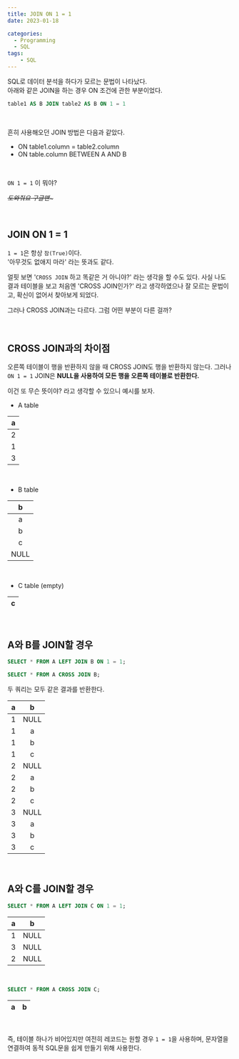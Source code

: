 ```yaml
---
title: JOIN ON 1 = 1
date: 2023-01-18

categories:
  - Programming
  - SQL
tags:
    - SQL
---
```


SQL로 데이터 분석을 하다가 모르는 문법이 나타났다. <br>
아래와 같은 JOIN을 하는 경우 ON 조건에 관한 부분이었다.
```sql
table1 AS B JOIN table2 AS B ON 1 = 1
```

<br>

흔히 사용해오던 JOIN 방법은 다음과 같았다.
- ON table1.column = table2.column
- ON table.column BETWEEN A AND B

<br>

`ON 1 = 1` 이 뭐야?

_~~도와줘요 구글맨~~~_

<br>

## JOIN ON 1 = 1
`1 = 1`은 항상 `참(True)`이다. <br>
'아무것도 없애지 마라' 라는 뜻과도 같다. 

얼핏 보면 '`CROSS JOIN` 하고 똑같은 거 아니야?' 라는 생각을 할 수도 있다. 사실 나도 결과 테이블을 보고 처음엔 'CROSS JOIN인가?' 라고 생각하였으나 잘 모르는 문법이고, 확신이 없어서 찾아보게 되었다.

그러나 CROSS JOIN과는 다르다. 그럼 어떤 부분이 다른 걸까?

<br>

## CROSS JOIN과의 차이점
오른쪽 테이블이 행을 반환하지 않을 때 CROSS JOIN도 행을 반환하지 않는다. 그러나 `ON 1 = 1` JOIN은 **NULL을 사용하여 모든 행을 오른쪽 테이블로 반환한다.** <br>

이건 또 무슨 뜻이야? 라고 생각할 수 있으니 예시를 보자.

- A table

|a|
|:---:|
|2|
|1|
|3|

<br>

- B table

|b|
|:---:|
|a|
|b|
|c|
|NULL|

<br>

- C table (empty)

|c|
|:---:|

<br>

## A와 B를 JOIN할 경우
```sql
SELECT * FROM A LEFT JOIN B ON 1 = 1;
```
```sql
SELECT * FROM A CROSS JOIN B;
```

두 쿼리는 모두 같은 결과를 반환한다.

|a|b|
|:---:|:---:|
|1|NULL|
|1|a|
|1|b|
|1|c|
|2|NULL|
|2|a|
|2|b|
|2|c|
|3|NULL|
|3|a|
|3|b|
|3|c|

<br>

## A와 C를 JOIN할 경우
```sql
SELECT * FROM A LEFT JOIN C ON 1 = 1;
```
|a|b|
|:---:|:---:|
|1|NULL|
|3|NULL|
|2|NULL|

<br>

```sql
SELECT * FROM A CROSS JOIN C;
```
|a|b|
|:---:|:---:|

<br>

즉, 테이블 하나가 비어있지만 여전히 레코드는 원할 경우 `1 = 1`을 사용하며, 문자열을 연결하여 동적 SQL문을 쉽게 만들기 위해 사용한다.
